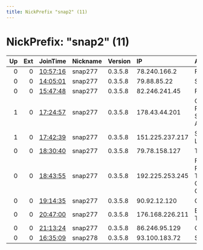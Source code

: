 ```yaml
---
title: NickPrefix "snap2" (11)
---
```


# NickPrefix: "snap2" (11)

|   Up |   Ext | JoinTime                                                                                            | Nickname   | Version   | IP              | AS                                       | CC   |   ORp |   Dirp | OS    | Contact   |   eFamMembers |
|-----:|------:|:----------------------------------------------------------------------------------------------------|:-----------|:----------|:----------------|:-----------------------------------------|:-----|------:|-------:|:------|:----------|--------------:|
|    0 |     0 | [10:57:16](https://metrics.torproject.org/rs.html#details/525A0A6A3E59E1CD067FF88DC3FF0F4723349D58) | snap277    | 0.3.5.8   | 78.240.166.2    | Free SAS                                 | fr   | 36839 |      0 | Linux | None      |             1 |
|    0 |     0 | [14:05:01](https://metrics.torproject.org/rs.html#details/97BA660BFA01C8D536AB083F7EC83F1FE750E6DD) | snap277    | 0.3.5.8   | 79.88.85.22     | SFR SA                                   | fr   | 41631 |      0 | Linux | None      |             1 |
|    0 |     0 | [15:47:48](https://metrics.torproject.org/rs.html#details/1EFE18D2096131EA6157328522BA9F60376D5A5C) | snap277    | 0.3.5.8   | 82.246.241.45   | Free SAS                                 | fr   | 41192 |      0 | Linux | None      |             1 |
|    1 |     0 | [17:24:57](https://metrics.torproject.org/rs.html#details/106BBA15B180EC3DCB0DE2EB26DFAE5E1B7E91F8) | snap277    | 0.3.5.8   | 178.43.44.201   | Orange Polska Spolka Akcyjna             | pl   | 35515 |      0 | Linux | None      |             1 |
|    1 |     0 | [17:42:39](https://metrics.torproject.org/rs.html#details/00431FA3371B1F37E601B69FE9AA0BE072E516FD) | snap277    | 0.3.5.8   | 151.225.237.217 | Sky UK Limited                           | gb   | 40359 |      0 | Linux | None      |             1 |
|    0 |     0 | [18:30:40](https://metrics.torproject.org/rs.html#details/C8706D6B37F9EA8E9B829AB10BAAA20CBE861814) | snap277    | 0.3.5.8   | 79.78.158.127   | TalkTalk                                 | gb   | 33123 |      0 | Linux | None      |             1 |
|    0 |     0 | [18:43:55](https://metrics.torproject.org/rs.html#details/E245C756611F963AEDF08C8C186A43D3615D9DAB) | snap277    | 0.3.5.8   | 192.225.253.245 | Foothills Rural Telephone Cooperative Co | us   | 45139 |      0 | Linux | None      |             1 |
|    0 |     0 | [19:14:35](https://metrics.torproject.org/rs.html#details/FEE0B077EE5E350445D90ACFC934065B8DDD300B) | snap277    | 0.3.5.8   | 90.92.12.120    | Orange                                   | fr   | 39501 |      0 | Linux | None      |             1 |
|    0 |     0 | [20:47:00](https://metrics.torproject.org/rs.html#details/D0B9B3FD9C444135EDA21899145082B67D4AC50B) | snap277    | 0.3.5.8   | 176.168.226.211 | Bouygues Telecom SA                      | fr   | 38191 |      0 | Linux | None      |             1 |
|    0 |     0 | [21:13:24](https://metrics.torproject.org/rs.html#details/487EE7206B2EC048E7D6B14E9AFB4F8C4305B868) | snap277    | 0.3.5.8   | 86.246.95.129   | Orange                                   | fr   | 42173 |      0 | Linux | None      |             1 |
|    0 |     0 | [16:35:09](https://metrics.torproject.org/rs.html#details/6E95A746AFDC4FCB5DC8043A4324EAFA08A70676) | snap278    | 0.3.5.8   | 93.100.183.72   | SkyNet Ltd.                              | ru   | 35189 |      0 | Linux | None      |             1 |
